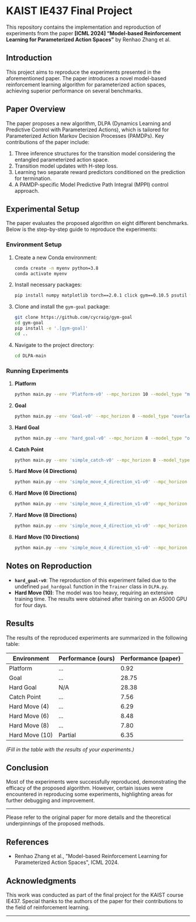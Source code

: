 
# KAIST IE437 Final Project

This repository contains the implementation and reproduction of experiments from the paper **[ICML 2024] “Model-based Reinforcement Learning for Parameterized Action Spaces”** by Renhao Zhang et al.

## Introduction

This project aims to reproduce the experiments presented in the aforementioned paper. The paper introduces a novel model-based reinforcement learning algorithm for parameterized action spaces, achieving superior performance on several benchmarks.

## Paper Overview

The paper proposes a new algorithm, DLPA (Dynamics Learning and Predictive Control with Parameterized Actions), which is tailored for Parameterized Action Markov Decision Processes (PAMDPs). Key contributions of the paper include:

1. Three inference structures for the transition model considering the entangled parameterized action space.
2. Transition model updates with H-step loss.
3. Learning two separate reward predictors conditioned on the prediction for termination.
4. A PAMDP-specific Model Predictive Path Integral (MPPI) control approach.

## Experimental Setup

The paper evaluates the proposed algorithm on eight different benchmarks. Below is the step-by-step guide to reproduce the experiments:

### Environment Setup

1. Create a new Conda environment:
    ```sh
    conda create -n myenv python=3.8
    conda activate myenv
    ```

2. Install necessary packages:
    ```sh
    pip install numpy matplotlib torch==2.0.1 click gym==0.10.5 psutil wandb
    ```

3. Clone and install the `gym-goal` package:
    ```sh
    git clone https://github.com/cycraig/gym-goal
    cd gym-goal
    pip install -e '.[gym-goal]'
    cd ..
    ```

4. Navigate to the project directory:
    ```sh
    cd DLPA-main
    ```

### Running Experiments

1. **Platform**
    ```sh
    python main.py --env 'Platform-v0' --mpc_horizon 10 --model_type "multi" --save_points 1
    ```

2. **Goal**
    ```sh
    python main.py --env 'Goal-v0' --mpc_horizon 8 --model_type "overlay" --save_points 1
    ```

3. **Hard Goal**
    ```sh
    python main.py --env 'hard_goal-v0' --mpc_horizon 8 --model_type "overlay" --save_points 1
    ```

4. **Catch Point**
    ```sh
    python main.py --env 'simple_catch-v0' --mpc_horizon 8 --model_type "overlay" --save_points 1
    ```

5. **Hard Move (4 Directions)**
    ```sh
    python main.py --env 'simple_move_4_direction_v1-v0' --mpc_horizon 5 --action_n_dim 4 --save_points 0 --model_type "concat" --save_dir “4”
    ```

6. **Hard Move (6 Directions)**
    ```sh
    python main.py --env 'simple_move_4_direction_v1-v0' --mpc_horizon 5 --action_n_dim 6 --save_points 0 --model_type "concat" --save_dir “6”
    ```

7. **Hard Move (8 Directions)**
    ```sh
    python main.py --env 'simple_move_4_direction_v1-v0' --mpc_horizon 5 --action_n_dim 8 --save_points 0 --model_type "concat" --save_dir “8”
    ```

8. **Hard Move (10 Directions)**
    ```sh
    python main.py --env 'simple_move_4_direction_v1-v0' --mpc_horizon 5 --action_n_dim 10 --save_points 0 --model_type "concat" --save_dir “10”
    ```

## Notes on Reproduction

- **`hard_goal-v0`**: The reproduction of this experiment failed due to the undefined `pad_hardgoal` function in the `Trainer` class in `DLPA.py`.
- **Hard Move (10)**: The model was too heavy, requiring an extensive training time. The results were obtained after training on an A5000 GPU for four days.

## Results

The results of the reproduced experiments are summarized in the following table:

| Environment | Performance (ours) | Performance (paper) |
|-------------|---------------------|---------------------|
| Platform    | ...                 | 0.92                |
| Goal        | ...                 | 28.75               |
| Hard Goal   | N/A                 | 28.38               |
| Catch Point | ...                 | 7.56                |
| Hard Move (4) | ...               | 6.29                |
| Hard Move (6) | ...               | 8.48                |
| Hard Move (8) | ...               | 7.80                |
| Hard Move (10) | Partial          | 6.35                |

*(Fill in the table with the results of your experiments.)*

## Conclusion

Most of the experiments were successfully reproduced, demonstrating the efficacy of the proposed algorithm. However, certain issues were encountered in reproducing some experiments, highlighting areas for further debugging and improvement.

---

Please refer to the original paper for more details and the theoretical underpinnings of the proposed methods.

## References

- Renhao Zhang et al., "Model-based Reinforcement Learning for Parameterized Action Spaces", ICML 2024.

## Acknowledgments

This work was conducted as part of the final project for the KAIST course IE437. Special thanks to the authors of the paper for their contributions to the field of reinforcement learning.

---

